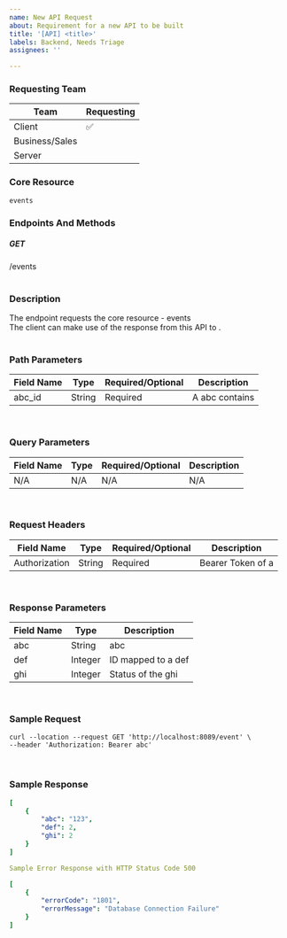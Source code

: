 ```yaml
---
name: New API Request
about: Requirement for a new API to be built
title: '[API] <title>'
labels: Backend, Needs Triage
assignees: ''

---
```

### Requesting Team

| Team          |  Requesting   |
| ------------- | ------------- |
| Client        |      ✅       |
| Business/Sales|               | 
| Server        |               |  

### Core Resource
```
events
```

### Endpoints And Methods
##### GET
/events
\
&nbsp;

### Description
The endpoint requests the core resource - events
\
The client can make use of the response from this API to .
\
&nbsp;

### Path Parameters
|Field Name     | Type   | Required/Optional | Description  | 
|-------------- | ------ | ----------------- |------------- |
| abc_id        | String |   Required        | A abc contains |
<br />

### Query Parameters
| Field Name    | Type  | Required/Optional | Description  |
| ------------- | ----- | ----------------- |------------- |
|   N/A         |  N/A  |   N/A             |       N/A    |
<br />

### Request Headers
| Field Name    |  Type         |  Required/Optional | Description|
| ------------- |-------------- | -----------------  | -----------|
| Authorization |   String      |    Required        | Bearer Token of a |
<br />

### Response Parameters
| Field Name    | Type   | Description   |
| ------------- | ------ | ------------- |
| abc           | String | abc |
| def           | Integer| ID mapped to a def|
| ghi           | Integer| Status of the ghi |
<br />

### Sample Request
```
curl --location --request GET 'http://localhost:8089/event' \
--header 'Authorization: Bearer abc'
```
<br />

### Sample Response
```yaml
[
    {
        "abc": "123",
        "def": 2,
        "ghi": 2
    }
]

Sample Error Response with HTTP Status Code 500

[
    {
        "errorCode": "1801",
        "errorMessage": "Database Connection Failure"
    }
]

